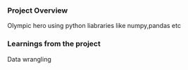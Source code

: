 ### Project Overview

 Olympic hero using python liabraries like numpy,pandas etc


### Learnings from the project

 Data wrangling


